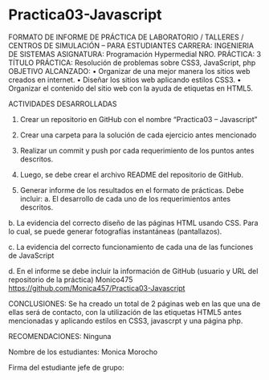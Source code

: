 # Practica03-Javascript


FORMATO DE INFORME DE PRÁCTICA DE LABORATORIO / TALLERES / CENTROS DE SIMULACIÓN – PARA ESTUDIANTES
CARRERA: INGENIERIA DE SISTEMAS	ASIGNATURA: Programación Hypermedial
NRO. PRÁCTICA:	3	TÍTULO PRÁCTICA: Resolución de problemas sobre CSS3, JavaScript, php
OBJETIVO ALCANZADO:
•	Organizar de una mejor manera los sitios web creados en internet.
•	Diseñar los sitios web aplicando estilos CSS3.
•	Organizar el contenido del sitio web con la ayuda de etiquetas en HTML5.

ACTIVIDADES DESARROLLADAS
1.	Crear un repositorio en GitHub con el nombre “Practica03 – Javascript” 
 
2.	Crear una carpeta para la solución de cada ejercicio antes mencionado 
 
3.	Realizar un commit y push por cada requerimiento de los puntos antes descritos. 
 
4.	Luego, se debe crear el archivo README del repositorio de GitHub. 
 
5.	Generar informe de los resultados en el formato de prácticas. Debe incluir: 
a.	El desarrollo de cada uno de los requerimientos antes descritos. 
 
b.	La evidencia del correcto diseño de las páginas HTML usando CSS. Para lo cual, se puede generar fotografías instantáneas (pantallazos). 

c.	La evidencia del correcto funcionamiento de cada una de las funciones de JavaScript 
 
d.	En el informe se debe incluir la información de GitHub (usuario y URL del repositorio de la práctica)
Monico475 https://github.com/Monica457/Practica03-Javascript

CONCLUSIONES:
Se ha creado un total de 2 páginas web en las que una de ellas será de contacto, con la utilización de las etiquetas HTML5 antes mencionadas y aplicando estilos en CSS3, javascrpt y una página php.

RECOMENDACIONES:
Ninguna

Nombre de los estudiantes: Monica Morocho

Firma del estudiante jefe de grupo:  

